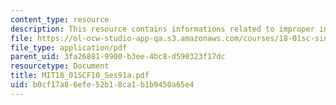```yaml
---
content_type: resource
description: This resource contains informations related to improper integrals.
file: https://ol-ocw-studio-app-qa.s3.amazonaws.com/courses/18-01sc-single-variable-calculus-fall-2010/b0cf17a86efe52b18ca1b1b9450a65e4_MIT18_01SCF10_Ses91a.pdf
file_type: application/pdf
parent_uid: 3fa26881-9900-b3ee-4bc8-d590323f17dc
resourcetype: Document
title: MIT18_01SCF10_Ses91a.pdf
uid: b0cf17a8-6efe-52b1-8ca1-b1b9450a65e4
---
```

